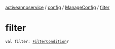 [activeannoservice](../../index.md) / [config](../index.md) / [ManageConfig](index.md) / [filter](./filter.md)

# filter

`val filter: `[`FilterCondition`](../-filter-condition/index.md)`?`